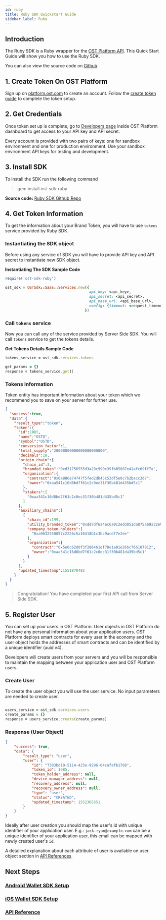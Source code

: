 ```yaml
---
id: ruby
title: Ruby SDK Quickstart Guide
sidebar_label: Ruby
---
```



## Introduction
The Ruby SDK is a Ruby wrapper for the [OST Platform API](/platform/docs/api). This Quick Start Guide will show you how to use the Ruby SDK.

You can also view the source code on [Github](https://github.com/ostdotcom/ost-sdk-ruby/tree/v2.0.0)

## 1. Create Token On OST Platform
Sign up on [platform.ost.com](https://platform.ost.com) to create an account. Follow the [create token guide](/platform/docs/1-create/) to complete the token setup.




## 2. Get Credentials
Once token set up is complete, go to [Developers page](https://platform.ost.com/testnet/developer) inside OST Platform dashboard to get access to your API key and API secret.

Every account is provided with two pairs of keys: one for sandbox environment and one for production environment. Use your sandbox environment API keys for testing and development.




## 3. Install SDK

To install the SDK run the following command <br>

> gem install ost-sdk-ruby

**Source code:** [Ruby SDK Github Repo](https://github.com/ostdotcom/ost-sdk-ruby/tree/v2.0.0)







## 4. Get Token Information
To get the information about your Brand Token, you will have to use `tokens` service provided by Ruby SDK.



### Instantiating the SDK object
Before using any service of SDK you will have to provide API key and API secret to instantiate new SDK object.

**Instantiating The SDK Sample Code**

```ruby
require('ost-sdk-ruby')

ost_sdk = OSTSdk::Saas::Services.new({
                                      api_key: <api_key>, 
                                      api_secret: <api_secret>, 
                                      api_base_url: <api_base_url>, 
                                      config: {timeout: <request_timeout_in_seconds>}
                                    })

```

### Call `tokens` service
Now you can call any of the service provided by Server Side SDK. You will call `tokens` service to get the tokens details.

**Get Tokens Details Sample Code**

```ruby
tokens_service = ost_sdk.services.tokens

get_params = {}
response = tokens_service.get()
```

### Tokens Information 
Token entity has important information about your token which we recommend you to save on your server for further use. 

```json
{
  "success":true,
  "data":{
    "result_type":"token",
    "token":{
      "id":1085,
      "name":"OSTD",
      "symbol":"OSTD",
      "conversion_factor":1,
      "total_supply":"20000000000000000000000",
      "decimals":18,
      "origin_chain":{
        "chain_id":3,
        "branded_token":"0xd31756555d3a28c990c39fb85087e41afc09ff7a",
        "organization":{
          "contract":"0x0a886e74747f5fed2db45c53df5e0c7b2bacc3d7",
          "owner":"0xaa541c16d8bd7f61c2c0ec31f30b481d435bd5c1"
        },
        "stakers":[
          "0xaa541c16d8bd7f61c2c0ec31f30b481d435bd5c1"
        ]
      },
      "auxiliary_chains":[
        {
          "chain_id":199,
          "utility_branded_token":"0xdd7df6a4ec6a0c2edd051da875ab9a32e9567869",
          "company_token_holders":[
            "0xa9632350057c2226c5a10418b1c3bc9acdf7e2ee"
          ],
          "organization":{
            "contract":"0x5e0c62d0f3f286461ef70e1a01e26bc766107912",
            "owner":"0xaa541c16d8bd7f61c2c0ec31f30b481d435bd5c1"
          }
        }
      ],
      "updated_timestamp":1551870482
    }
  }
}
```

> Congratulation! You have completed your first API call from Server Side SDK.

## 5. Register User
You can set up your users in OST Platform. User objects in OST Platform do not have any personal information about your application users. OST Platform deploys smart contracts for every user in the economy and the user object holds the addresses of smart contracts and can be identified by a unique identifier (uuid v4).

Developers will create users from your servers and you will be responsible to maintain the mapping between your application user and OST Platform users.

### Create User
To create the user object you will use the user service. No input parameters are needed to create user.

```ruby

users_service = ost_sdk.services.users
create_params = {}
response = users_service.create(create_params)

```

### Response (User Object)
```json
{
    "success": true,
    "data": {
        "result_type": "user",
        "user": {
            "id": "7303bd10-5114-423e-9206-04cafafb1708",
            "token_id": 1085,
            "token_holder_address": null,
            "device_manager_address": null,
            "recovery_address": null,
            "recovery_owner_address": null,
            "type": "user",
            "status": "CREATED",
            "updated_timestamp": 1552365651
        }
    }
}
```
Ideally after user creation you should map the user's id with unique identifier of your application user. E.g.: `jack.ryan@example.com` can be a unique identifier of your application user, this email can be mapped with newly created user's `id`.


A detailed explanation about each attribute of user is available on user object section in [API References](/platform/docs/api/#user-object).


## Next Steps

### [Android Wallet SDK Setup](/platform/docs/sdk/mobile-wallet-sdks/android/)

### [iOS Wallet SDK Setup](/platform/docs/sdk/mobile-wallet-sdks/iOS)

### [API Reference](/platform/docs/api/)

